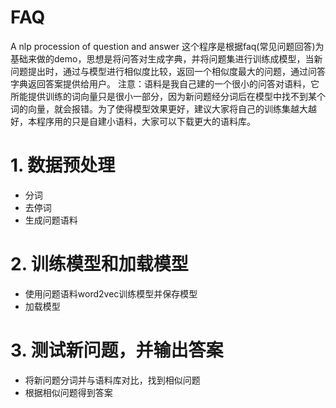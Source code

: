 # FAQ
A nlp procession of question and answer
这个程序是根据faq(常见问题回答)为基础来做的demo，思想是将问答对生成字典，并将问题集进行训练成模型，当新问题提出时，通过与模型进行相似度比较，返回一个相似度最大的问题，通过问答字典返回答案提供给用户。
注意：语料是我自己建的一个很小的问答对语料，它所能提供训练的词向量只是很小一部分，因为新问题经分词后在模型中找不到某个词的向量，就会报错。为了使得模型效果更好，建议大家将自己的训练集越大越好，本程序用的只是自建小语料，大家可以下载更大的语料库。


# 1. 数据预处理
   - 分词
   - 去停词
   - 生成问题语料
# 2. 训练模型和加载模型
   - 使用问题语料word2vec训练模型并保存模型
   - 加载模型
# 3. 测试新问题，并输出答案
   - 将新问题分词并与语料库对比，找到相似问题
   - 根据相似问题得到答案
